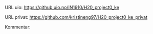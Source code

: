 URL uio: https://github.uio.no/IN1910/H20_project0_ke

URL privat: https://github.com/kristineng97/H20_project0_ke_privat

Kommentar:
